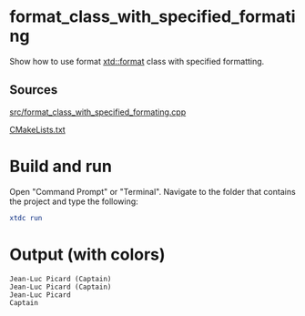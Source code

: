 # format_class_with_specified_formating

Show how to use format [xtd::format](https://codedocs.xyz/gammasoft71/xtd/_format_page.html) class with specified formatting.

## Sources

[src/format_class_with_specified_formating.cpp](src/format_class_with_specified_formating.cpp)

[CMakeLists.txt](CMakeLists.txt)

# Build and run

Open "Command Prompt" or "Terminal". Navigate to the folder that contains the project and type the following:

```cmake
xtdc run
```

# Output (with colors)

```
Jean-Luc Picard (Captain)
Jean-Luc Picard (Captain)
Jean-Luc Picard
Captain
```

